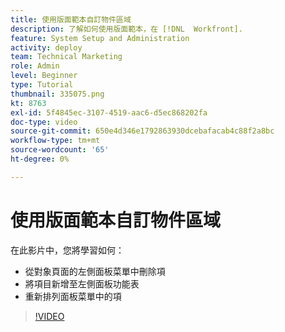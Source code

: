 ```yaml
---
title: 使用版面範本自訂物件區域
description: 了解如何使用版面範本，在 [!DNL  Workfront].
feature: System Setup and Administration
activity: deploy
team: Technical Marketing
role: Admin
level: Beginner
type: Tutorial
thumbnail: 335075.png
kt: 8763
exl-id: 5f4845ec-3107-4519-aac6-d5ec868202fa
doc-type: video
source-git-commit: 650e4d346e1792863930dcebafacab4c88f2a8bc
workflow-type: tm+mt
source-wordcount: '65'
ht-degree: 0%

---
```


# 使用版面範本自訂物件區域

在此影片中，您將學習如何：

* 從對象頁面的左側面板菜單中刪除項
* 將項目新增至左側面板功能表
* 重新排列面板菜單中的項

>[!VIDEO](https://video.tv.adobe.com/v/335075/?quality=12&learn=on)
